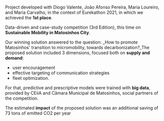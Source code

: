 Project developed with Diogo Valente, João Afonso Pereira, Maria Loureiro, and Maria Carvalho, in the context of Eurekathon 2021, in which we achieved the **1st place**. 

Data-driven and case-study competition (3rd Edition), this time on **Sustainable Mobility in Matosinhos City**.

Our winning solution answered to the question: _How to promote Matosinhos' transition to micromobility, towards decarbonization?_The proposed solution included 3 dimensions, focused both on **supply and demand**:

* user encouragement
* effective targeting of communication strategies
* fleet optimization.

For that, predictive and prescriptive models were trained with **big data**, provided by CEiiA and Câmara Municipal de Matosinhos, social partners of the competition.

The estimated **impact** of the proposed solution was an additional saving of 73 tons of emitted CO2 per year

